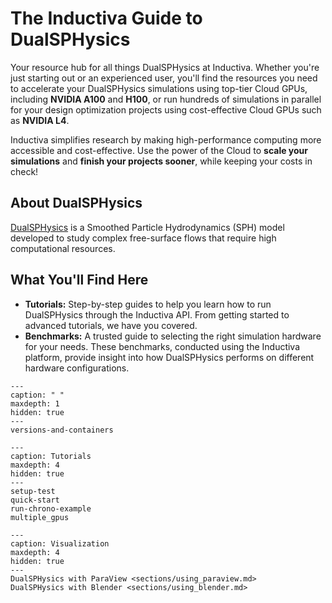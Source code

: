# The Inductiva Guide to DualSPHysics
Your resource hub for all things DualSPHysics at Inductiva. Whether you're just starting out or an experienced user, you'll find the resources you need to accelerate your DualSPHysics simulations using top-tier Cloud GPUs, including **NVIDIA A100** and **H100**, or run hundreds of simulations in parallel for your design optimization projects using cost-effective Cloud GPUs such as **NVIDIA L4**.

Inductiva simplifies research by making high-performance computing more accessible and cost-effective. Use the power of the Cloud to **scale your simulations** and **finish your projects sooner**, while keeping your costs in check!

## About DualSPHysics
[DualSPHysics](https://pages.nist.gov/DualSPHysics-smv/) is a Smoothed Particle Hydrodynamics (SPH) model developed to study complex free-surface flows that require high computational resources.

## What You'll Find Here
- **Tutorials:** Step-by-step guides to help you learn how to run DualSPHysics through the Inductiva API. From getting started to advanced tutorials, we have you covered.
- **Benchmarks:** A trusted guide to selecting the right simulation hardware for your needs. These benchmarks, conducted using the Inductiva platform, provide insight into how DualSPHysics performs on different hardware configurations.


```{toctree}
---
caption: " "
maxdepth: 1
hidden: true
---
versions-and-containers
```

```{toctree}
---
caption: Tutorials
maxdepth: 4
hidden: true
---
setup-test
quick-start
run-chrono-example
multiple_gpus
```

```{toctree}
---
caption: Visualization
maxdepth: 4
hidden: true
---
DualSPHysics with ParaView <sections/using_paraview.md>
DualSPHysics with Blender <sections/using_blender.md>
```
